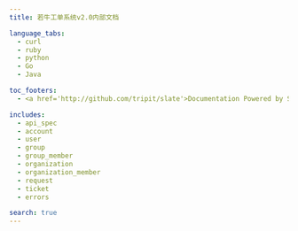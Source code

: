 ```yaml
---
title: 若牛工单系统v2.0内部文档

language_tabs:
  - curl
  - ruby
  - python
  - Go
  - Java

toc_footers:
  - <a href='http://github.com/tripit/slate'>Documentation Powered by Slate</a>

includes:
  - api_spec
  - account
  - user
  - group
  - group_member
  - organization
  - organization_member
  - request
  - ticket
  - errors

search: true
---
```

